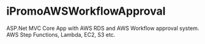 # iPromoAWSWorkflowApproval
ASP.Net MVC Core App with AWS RDS and AWS Workflow approval system. AWS Step Functions, Lambda, EC2, S3 etc.

